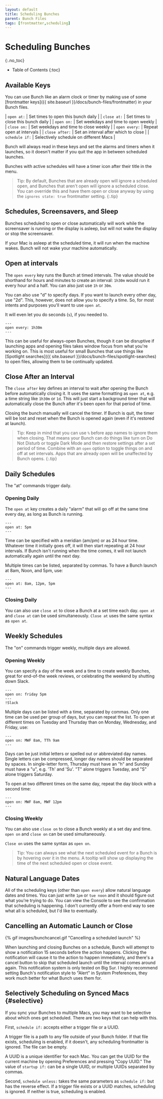 ```yaml
---
layout: default
title: Scheduling Bunches
parent: Bunch Files
tags: [frontmatter,scheduling]
---
```

# Scheduling Bunches
{:.no_toc}
    
* Table of Contents
{:toc}

## Available Keys

You can use Bunch like an alarm clock or timer by making use of some [frontmatter keys]({{ site.baseurl }}/docs/bunch-files/frontmatter) in your Bunch files.

| `open at:`     | Set times to open this bunch daily     |
| `close at:`    | Set times to close this bunch daily    |
| `open on:`     | Set weekdays and time to open weekly   |
| `close on:`    | Set weekdays and time to close weekly  |
| `open every:`  | Repeat open at intervals               |
| `close after:` | Set an interval after which to close   |
| `schedule if:` | Selectively schedule on different Macs |


Bunch will always read in these keys and set the alarms and timers when it launches, so it doesn't matter if you quit the app in between scheduled launches.

Bunches with active schedules will have a timer icon after their title in the menu.

> Tip: By default, Bunches that are already open will ignore a scheduled open, and Bunches that aren't open will ignore a scheduled close. You can override this and have them open or close anyway by using the `ignores state: true` frontmatter setting.
{:.tip}

## Schedules, Screensavers, and Sleep

Bunches scheduled to open or close automatically will work while the screensaver is running or the display is asleep, but will not wake the display or stop the screensaver.

If your Mac is asleep at the scheduled time, it will run when the machine wakes. Bunch will not wake your machine automatically.

## Open at intervals

The `open every` key runs the Bunch at timed intervals. The value should be shorthand for hours and minutes to create an interval: `1h30m` would run it every hour and a half. You can also just use `1h` or `30m`. 

You can also use "d" to specify days. If you want to launch every other day, use "2d". This, however, does not allow you to specify a time. So, for most intents and purposes you'll want to use `open at`.

It will even let you do seconds (`s`), if you needed to.

```bunch
---
open every: 1h30m
---
```

This can be useful for always-open Bunches, though it can be disruptive if launching apps and opening files takes window focus from what you're working on. This is most useful for small Bunches that use things like [Spotlight searches]({{ site.baseurl }}/docs/bunch-files/spotlight-searches) to open files, allowing them to be continually updated.

## Close After an Interval

The `close after` key defines an interval to wait after opening the Bunch before automatically closing it. It uses the same formatting as `open at`, e.g. a time string like `1h30m` or `1d`. This will just start a background timer that will automatically close the Bunch after it's been open for that period of time.

Closing the bunch manually will cancel the timer. If Bunch is quit, the timer will be lost and reset when the Bunch is opened again (even if it's restored at launch).

> Tip: Keep in mind that you can use `%` before app names to ignore them when closing. That means your Bunch can do things like turn on Do Not Disturb or toggle Dark Mode and then restore settings after a set period of time. Combine with  an `open` option to toggle things on and off at set intervals. Apps that are already open will be unaffected by Bunch opens.
{:.tip}

## Daily Schedules

The "at" commands trigger daily.

### Opening Daily

The `open at` key creates a daily "alarm" that will go off at the same time every day, as long as Bunch is running.

```bunch
---
open at: 5pm
---
```

Time can be specified with a meridian (am/pm) or as 24 hour time. Whatever time it initially goes off, it will then start repeating at 24 hour intervals. If Bunch isn't running when the time comes, it will not launch automatically again until the next day.

Multiple times can be listed, separated by commas. To have a Bunch launch at 8am, Noon, and 5pm, use:

```bunch
---
open at: 8am, 12pm, 5pm
---
```

### Closing Daily

You can also use `close at` to close a Bunch at a set time each day. `open at` and `close at` can be used simultaneously. `Close at` uses the same syntax as `open at`.

## Weekly Schedules

The "on" commands trigger weekly, multiple days are allowed.

### Opening Weekly

You can specify a day of the week and a time to create weekly Bunches, great for end-of-the week reviews, or celebrating the weekend by shutting down Slack.

```bunch
---
open on: friday 5pm
---
!Slack
```

Multiple days can be listed with a time, separated by commas. Only one time can be used per group of days, but you can repeat the list. To open at different times on Tuesday and Thursday than on Monday, Wednesday, and Friday, use:

```bunch
---
open on: MWF 8am, TTh 9am
---
```

Days can be just initial letters or spelled out or abbreviated day names. Single letters can be compressed, longer day names should be separated by spaces. In single-letter form, Thursday must have an "h" and Sunday must have a "u", e.g. 'Th' and 'Su'. "T" alone triggers Tuesday, and "S" alone triggers Saturday.

To open at two different times on the same day, repeat the day block with a second time:

```bunch
---
open on: MWF 8am, MWF 12pm
---
```

### Closing Weekly

You can also use `close on` to close a Bunch weekly at a set day and time. `open on` and `close on` can be used simultaneously.

`Close on` uses the same syntax as `open on`.

> Tip: You can always see what the next scheduled event for a Bunch is by hovering over it in the menu. A tooltip will show up displaying the time of the next scheduled open or close event.

## Natural Language Dates

All of the scheduling keys (other than `open every`) allow natural language dates and times. You can just write `1pm` or `tue noon` and it should figure out what you're trying to do. You can view the Console to see the confirmation that scheduling is happening. I don't currently offer a front-end way to see what all is scheduled, but I'd like to eventually.

## Cancelling an Automatic Launch or Close

{% gif images/bunchcancel.gif "Cancelling a scheduled launch" %}

When launching and closing Bunches on a schedule, Bunch will attempt to show a notification 15 seconds before the action happens. Clicking the notification will cause it to the action to happen immediately, and there's a cancel button to skip that scheduled launch until the interval comes around again. This notification system is only tested on Big Sur. I highly recommend setting Bunch's notification style to "Alert" in System Preferences, they work much better for what Bunch uses them for.

## Selectively Scheduling on Synced Macs {#selective}

If you sync your Bunches to multiple Macs, you may want to be selective about which ones get scheduled. There are two keys that can help with this.

First, `schedule if:` accepts either a trigger file or a UUID. 

A trigger file is a path to any file outside of your Bunch folder. If that file exists, scheduling is enabled, if it doesn't, any scheduling frontmatter is ignored. The file can be empty.

A UUID is a unique identifier for each Mac. You can get the UUID for the current machine by opening Preferences and pressing "Copy UUID." The value of `startup if:` can be a single UUID, or multiple UUIDs separated by commas.

Second, `schedule unless:` takes the same parameters as `schedule if:` but has the reverse effect. If a trigger file exists or a UUID matches, scheduling is ignored. If neither is true, scheduling is enabled.
